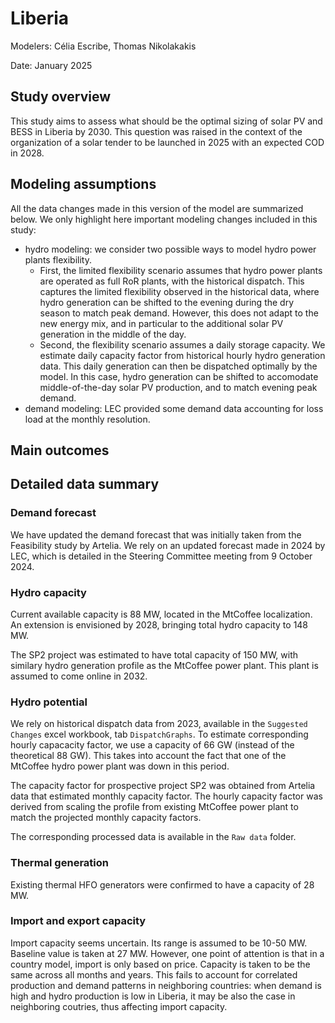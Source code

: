 # Liberia
Modelers: Célia Escribe, Thomas Nikolakakis

Date: January 2025

## Study overview

This study aims to assess what should be the optimal sizing of solar PV and BESS in Liberia by 2030. This question was raised in the context of the organization of a solar tender to be launched in 2025 with an expected COD in 2028.

## Modeling assumptions

All the data changes made in this version of the model are summarized below. We only highlight here important modeling changes included in this study:
- hydro modeling: we consider two possible ways to model hydro power plants flexibility. 
  - First, the limited flexibility scenario assumes that hydro power plants are operated as full RoR plants, with the historical dispatch. This captures the limited flexibility observed in the historical data, where hydro generation can be shifted to the evening during the dry season to match peak demand. However, this does not adapt to the new energy mix, and in particular to the additional solar PV generation in the middle of the day.
  - Second, the flexibility scenario assumes a daily storage capacity. We estimate daily capacity factor from historical hourly hydro generation data. This daily generation can then be dispatched optimally by the model. In this case, hydro generation can be shifted to accomodate middle-of-the-day solar PV production, and to match evening peak demand.
- demand modeling: LEC provided some demand data accounting for loss load at the monthly resolution. 

## Main outcomes

## Detailed data summary

### Demand forecast

We have updated the demand forecast that was initially taken from the Feasibility study by Artelia. We rely on an updated forecast made in 2024 by LEC, which is detailed in the Steering Committee meeting from 9 October 2024.

### Hydro capacity

Current available capacity is 88 MW, located in the MtCoffee localization. An extension is envisioned by 2028, bringing total hydro capacity to 148 MW. 

The SP2 project was estimated to have total capacity of 150 MW, with similary hydro generation profile as the MtCoffee power plant. This plant is assumed to come online in 2032.

### Hydro potential

We rely on historical dispatch data from 2023, available in the `Suggested Changes` excel workbook, tab `DispatchGraphs`. To estimate corresponding hourly capacacity factor, we use a capacity of 66 GW (instead of the theoretical 88 GW). This takes into account the fact that one of the MtCoffee hydro power plant was down in this period.

The capacity factor for prospective project SP2 was obtained from Artelia data that estimated monthly capacity factor. The hourly capacity factor was derived from scaling the profile from existing MtCoffee power plant to match the projected monthly capacity factors.

The corresponding processed data is available in the `Raw data` folder.

### Thermal generation

Existing thermal HFO generators were confirmed to have a capacity of 28 MW. 

### Import and export capacity

Import capacity seems uncertain. Its range is assumed to be 10-50 MW. Baseline value is taken at 27 MW. However, one point of attention is that in a country model, import is only based on price. Capacity is taken to be the same across all months and years. This fails to account for correlated production and demand patterns in neighboring countries: when demand is high and hydro production is low in Liberia, it may be also the case in neighboring coutries, thus affecting import capacity.  